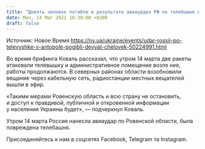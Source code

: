 ```yaml
---
title: "Девять человек погибли в результате авиаудара РФ по телебашне в Ровенской области — глава ОГА"
date: Mon, 14 Mar 2022 18:38:00 +0200
draft: false
---
```

Источник: Новое Время https://nv.ua/ukraine/events/udar-rossii-po-televyshke-v-antopole-pogibli-devyat-chelovek-50224991.html


Во время брифинга Коваль рассказал, что утром 14 марта две ракеты атаковали телевышку и административное помещение возле нее, работы продолжаются. В северных районах области возобновили вещание через кабельную сеть, радиостанции местных вещателей вышли в эфир.

«Такими мерами Ровенскую область и всю страну не остановить, и доступ к правдивой, публичной и откровенной информации у населения Украины будет», — подчеркнул Коваль.

Утром 14 марта Россия нанесла авиаудар по Ровенской области, была повреждена телебашня.

Присоединяйтесь к нам в соцсетях Facebook, Telegram та Instagram.
